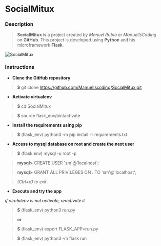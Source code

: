 # SocialMitux

### Description
>**SocialMitux** is a project created by *Manuel Rubio* or *ManuelIsCoding* on **GitHub**.
This project is developed using __Python__ and his microframework __Flask__.

![SocialMitux]('./assets/readme.png')

### Instructions
- **Clone the GitHub repository**

> **$** git clone <https://github.com/ManuelIscoding/SocialMitux.git>

- **Activate virtualenv**

> **$** cd SocialMitux

> **$** source flask_env/bin/activate

- **Install the requirements using pip**

> **$** (flask_env) python3 -m pip install -r requirements.txt

- **Access to mysql database on root and create the next user**

> **$** (flask env) mysql -u root -p

> **mysql>** CREATE USER 'sm'@'localhost';

> **mysql>** GRANT ALL PRIVILEGES ON *.* TO 'sm'@'localhost';

> *(Ctrl+d) to exit*.

- **Execute and try the app**

*if virutalenv is not activate, reactivate it*

> **$** (flask_env) python3 run.py

> _**or**_

> **$** (flask_env) export FLASK_APP=run.py

> **$** (flask_env) python3 -m flask run
